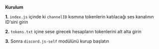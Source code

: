 **Kurulum**

**1.** `index.js` içinde ki `channelID` kısmına tokenlerin katılacağı ses kanalının ID'sini girin

**2.** `tokens.txt` içine sese girecek hesapların tokenlerini alt alta girin

**3.** Sonra `discord.js-self` modülünü kurup başlatın
